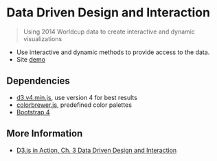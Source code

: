 # Data Driven Design and Interaction

> Using 2014 Worldcup data to create interactive and dynamic visualizations
- Use interactive and dynamic methods to provide access to the data. 
- Site [demo](https://edwardrutz.github.io/d3-world-cup-2014/)


## Dependencies

- [d3.v4.min.js](https://d3js.org/d3.v4.min.js), use version 4 for best results
- [colorbrewer.js](http://d3js.org/colorbrewer.v1.min.js), predefined color palettes
- [Bootstrap 4](https://getbootstrap.com/)


## More Information

- [D3.js in Action, Ch. 3 Data Driven Design and Interaction](https://livebook.manning.com/book/d3js-in-action-second-edition/chapter-3/13)

